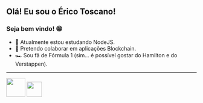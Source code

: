 ## Olá! Eu sou o Érico Toscano!

### Seja bem vindo! 😁

- 🌱 Atualmente estou estudando NodeJS.
- 🤝 Pretendo colaborar em aplicações Blockchain.
- 🏎️ Sou fã de Fórmula 1 (sim... é possível gostar do Hamilton e do Verstappen).
<hr>
<img src="https://upload.wikimedia.org/wikipedia/commons/9/99/Unofficial_JavaScript_logo_2.svg" width="50px">
<img src="https://www.flaticon.com/br/icone-premium/linkedin_3938044?term=github&page=1&position=32&page=1&position=32&related_id=3938044&origin=tag" width="40px">
